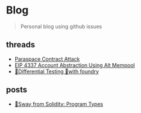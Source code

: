 # Blog
> Personal blog using github issues
## threads
- [Paraspace Contract Attack](https://typefully.com/zzzzoey_t/paraspace-contract-attack-W4KsY9x)
- [EIP 4337 Account Abstraction Using Alt Mempool](https://typefully.com/zzzzoey_t/eip-4337-account-abstraction-using-alt-mempool-js5D4G9)
- [🌟Differential Testing 🌟with foundry](https://typefully.com/zzzzoey_t/differential-testing-with-foundry-n3U3CpM)
## posts
- [🌴Sway from Solidity: Program Types](https://github.com/zoey-t/blog/issues/1)
